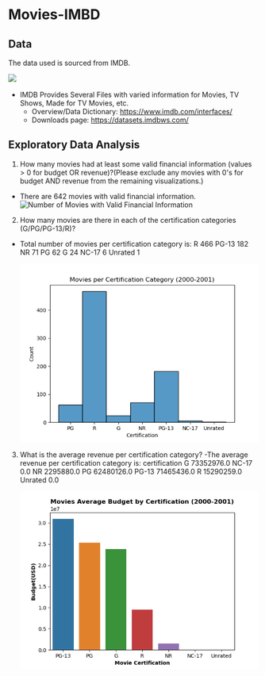 # Movies-IMBD

## Data
The data used is sourced from IMDB.

![](https://www.themoviedb.org/assets/2/v4/logos/v2/blue_long_2-9665a76b1ae401a510ec1e0ca40ddcb3b0cfe45f1d51b77a308fea0845885648.svg)

- IMDB Provides Several Files with varied information for Movies, TV Shows, Made for TV Movies, etc.
    - Overview/Data Dictionary: https://www.imdb.com/interfaces/
    - Downloads page: https://datasets.imdbws.com/

## Exploratory Data Analysis

1. How many movies had at least some valid financial information (values > 0 for budget OR revenue)?(Please exclude any movies with 0's for budget AND revenue from the remaining visualizations.)
- There are 642 movies with valid financial information.
    ![Number of Movies with Valid Financial Information](Images/valid_financial_movies.png)
    
2. How many movies are there in each of the certification categories (G/PG/PG-13/R)?
- Total number of movies per certification category is:
    R          466
    PG-13      182
    NR          71
    PG          62
    G           24
    NC-17        6
    Unrated      1
    
    ![Movies per Certification Category (2000-2001)](Images/movies00_01_per_category.png)
    
3. What is the average revenue per certification category?
-The average revenue per certification category is:
certification
G          73352976.0
NC-17             0.0
NR          2295880.0
PG         62480126.0
PG-13      71465436.0
R          15290259.0
Unrated           0.0

   ![Movies Average Budget by Certification (2000-2001)](Images/avg_budget_certification_movies00_01.png)

    
    
